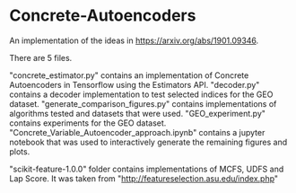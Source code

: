 # Concrete-Autoencoders

An implementation of the ideas in https://arxiv.org/abs/1901.09346.

There are 5 files.

"concrete_estimator.py" contains an implementation of Concrete Autoencoders in Tensorflow using the Estimators API.
"decoder.py" contains a decoder implementation to test selected indices for the GEO dataset.
"generate_comparison_figures.py" contains implementations of algorithms tested and datasets that were used.
"GEO_experiment.py" contains experiments for the GEO dataset.
"Concrete_Variable_Autoencoder_approach.ipynb" contains a jupyter notebook that was used to interactively generate the remaining figures and plots.

"scikit-feature-1.0.0" folder contains implementations of MCFS, UDFS and Lap Score. It was taken from "http://featureselection.asu.edu/index.php"
